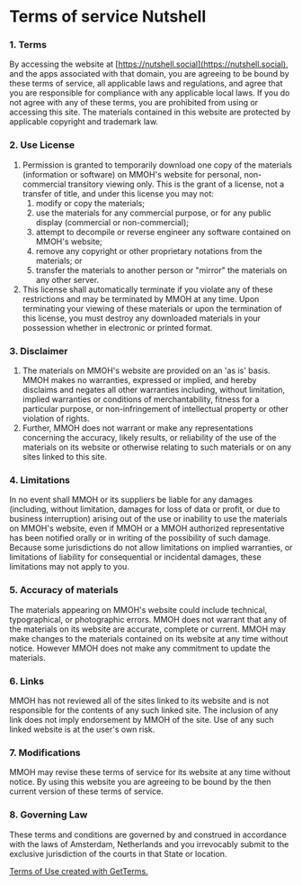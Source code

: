 # Terms of service Nutshell

### 1\. Terms

By accessing the website at [https://nutshell.social](https://nutshell.social), and the apps associated with that domain, you are agreeing to be bound by these terms of service, all applicable laws and regulations, and agree that you are responsible for compliance with any applicable local laws. If you do not agree with any of these terms, you are prohibited from using or accessing this site. The materials contained in this website are protected by applicable copyright and trademark law.

### 2\. Use License

1.  Permission is granted to temporarily download one copy of the materials (information or software) on MMOH's website for personal, non-commercial transitory viewing only. This is the grant of a license, not a transfer of title, and under this license you may not:
    1.  modify or copy the materials;
    2.  use the materials for any commercial purpose, or for any public display (commercial or non-commercial);
    3.  attempt to decompile or reverse engineer any software contained on MMOH's website;
    4.  remove any copyright or other proprietary notations from the materials; or
    5.  transfer the materials to another person or "mirror" the materials on any other server.
2.  This license shall automatically terminate if you violate any of these restrictions and may be terminated by MMOH at any time. Upon terminating your viewing of these materials or upon the termination of this license, you must destroy any downloaded materials in your possession whether in electronic or printed format.

### 3\. Disclaimer

1.  The materials on MMOH's website are provided on an 'as is' basis. MMOH makes no warranties, expressed or implied, and hereby disclaims and negates all other warranties including, without limitation, implied warranties or conditions of merchantability, fitness for a particular purpose, or non-infringement of intellectual property or other violation of rights.
2.  Further, MMOH does not warrant or make any representations concerning the accuracy, likely results, or reliability of the use of the materials on its website or otherwise relating to such materials or on any sites linked to this site.

### 4\. Limitations

In no event shall MMOH or its suppliers be liable for any damages (including, without limitation, damages for loss of data or profit, or due to business interruption) arising out of the use or inability to use the materials on MMOH's website, even if MMOH or a MMOH authorized representative has been notified orally or in writing of the possibility of such damage. Because some jurisdictions do not allow limitations on implied warranties, or limitations of liability for consequential or incidental damages, these limitations may not apply to you.

### 5\. Accuracy of materials

The materials appearing on MMOH's website could include technical, typographical, or photographic errors. MMOH does not warrant that any of the materials on its website are accurate, complete or current. MMOH may make changes to the materials contained on its website at any time without notice. However MMOH does not make any commitment to update the materials.

### 6\. Links

MMOH has not reviewed all of the sites linked to its website and is not responsible for the contents of any such linked site. The inclusion of any link does not imply endorsement by MMOH of the site. Use of any such linked website is at the user's own risk.

### 7\. Modifications

MMOH may revise these terms of service for its website at any time without notice. By using this website you are agreeing to be bound by the then current version of these terms of service.

### 8\. Governing Law

These terms and conditions are governed by and construed in accordance with the laws of Amsterdam, Netherlands and you irrevocably submit to the exclusive jurisdiction of the courts in that State or location.

[Terms of Use created with GetTerms.](https://getterms.io "Generate a free terms of use document")
